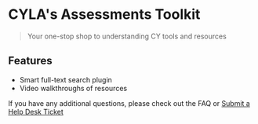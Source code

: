 # CYLA's Assessments Toolkit

> Your one-stop shop to understanding CY tools and resources

## Features
- Smart full-text search plugin
- Video walkthroughs of resources


If you have any additional questions, please check out the FAQ or [Submit a Help Desk Ticket](https://cityyear.sharepoint.com/teams/lax/SitePages/CYLA%20Help%20Desk.aspx)